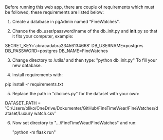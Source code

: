 Before running this web app, there are couple of requirements which must be 
followed, these requirements are listed below:

1. Create a database in pgAdmin named "FineWatches".

2. Chance the db_user/password/name of the db_init.py and __init__.py so that it fits your computer, example:

SECRET_KEY='abracadabra23456134668'
DB_USERNAME=postgres
DB_PASSWORD=postgres
DB_NAME=FineWatches

3. Change directory to /utils/ and then type:
    "python db_init.py"
To fill your new database.

4. Install requirements with:

pip install -r requirements.txt

5. Replace the path in "choices.py" for the dataset with your own:

DATASET_PATH = 'C:/Users/oliko/OneDrive/Dokumenter/GitHub/FineTimeWear/FineWatches/dataset/Luxury watch.csv'

6. Now set directory to ".../FineTimeWear/FineWatches" and run:

    "python -m flask run"
    
 
